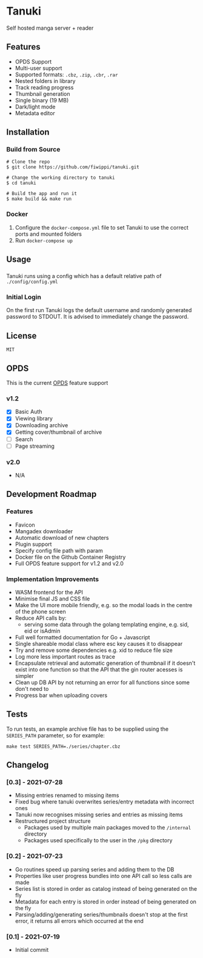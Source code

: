 # Tanuki
Self hosted manga server + reader

## Features
- OPDS Support
- Multi-user support
- Supported formats: `.cbz`, `.zip`, `.cbr`, `.rar`
- Nested folders in library
- Track reading progress
- Thumbnail generation
- Single binary (19 MB)
- Dark/light mode
- Metadata editor

## Installation
### Build from Source
```console
# Clone the repo
$ git clone https://github.com/fiwippi/tanuki.git

# Change the working directory to tanuki
$ cd tanuki

# Build the app and run it
$ make build && make run
```

### Docker
1. Configure the `docker-compose.yml` file to set Tanuki to use the correct ports and mounted folders
2. Run `docker-compose up`

## Usage
###
Tanuki runs using a config which has a default relative path of `./config/config.yml`
### Initial Login
On the first run Tanuki logs the default username and randomly generated password to STDOUT. It is advised to immediately change the password.

## License
`MIT`

## OPDS
This is the current [OPDS](https://specs.opds.io/) feature support
### v1.2
- [x] Basic Auth
- [x] Viewing library
- [x] Downloading archive
- [x] Getting cover/thumbnail of archive
- [ ] Search
- [ ] Page streaming
### v2.0
- N/A

## Development Roadmap
### Features
- Favicon
- Mangadex downloader
- Automatic download of new chapters
- Plugin support
- Specify config file path with param
- Docker file on the Github Container Registry
- Full OPDS feature support for v1.2 and v2.0

### Implementation Improvements
- WASM frontend for the API
- Minimise final JS and CSS file
- Make the UI more mobile friendly, e.g. so the modal loads in the centre of the phone screen
- Reduce API calls by:
    - serving some data through the golang templating engine, e.g. sid, eid or isAdmin
- Full well formatted documentation for Go + Javascript
- Single shareable modal class where esc key causes it to disappear
- Try and remove some dependencies e.g. xid to reduce file size
- Log more less important routes as trace
- Encapsulate retrieval and automatic generation of thumbnail if it doesn't exist into one function so that the API that the gin router acesses is simpler
- Clean up DB API by not returning an error for all functions since some don't need to
- Progress bar when uploading covers

## Tests
To run tests, an example archive file has to be supplied using the `SERIES_PATH` parameter, so for example:
```console
make test SERIES_PATH=./series/chapter.cbz
```

## Changelog
### [0.3] - 2021-07-28
- Missing entries renamed to missing items
- Fixed bug where tanuki overwrites series/entry metadata with incorrect ones
- Tanuki now recognises missing series and entries as missing items
- Restructured project structure
  - Packages used by multiple main packages moved to the `/internal` directory
  - Packages used specifically to the user in the `/pkg` directory

### [0.2] - 2021-07-23
- Go routines speed up parsing series and adding them to the DB
- Properties like user progress bundles into one API call so less calls are made
- Series list is stored in order as catalog instead of being generated on the fly
- Metadata for each entry is stored in order instead of being generated on the fly
- Parsing/adding/generating series/thumbnails doesn't stop at the first error, it returns all errors which occurred at the end

### [0.1] - 2021-07-19
- Initial commit